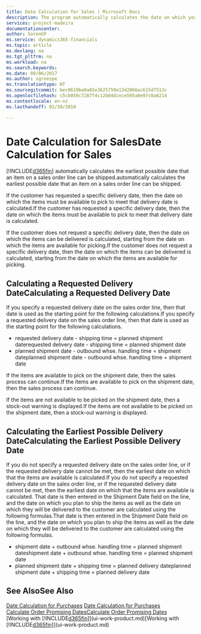 ```yaml
---
title: Date Calculation for Sales | Microsoft Docs
description: The program automatically calculates the date on which you must order an item to have it in inventory on a certain date. This is the date on which you can expect items ordered on a particular date to be available for picking.
services: project-madeira
documentationcenter: 
author: SorenGP
ms.service: dynamics365-financials
ms.topic: article
ms.devlang: na
ms.tgt_pltfrm: na
ms.workload: na
ms.search.keywords: 
ms.date: 09/06/2017
ms.author: sgroespe
ms.translationtype: HT
ms.sourcegitcommit: bec0619be0a65e3625759e13d2866ac615d7513c
ms.openlocfilehash: c5cb056c7287f4c12b84dcece595a8e97c0a6214
ms.contentlocale: en-nz
ms.lasthandoff: 01/30/2018

---
```

# <a name="date-calculation-for-sales"></a><span data-ttu-id="78445-104">Date Calculation for Sales</span><span class="sxs-lookup"><span data-stu-id="78445-104">Date Calculation for Sales</span></span>
[!INCLUDE[d365fin](includes/d365fin_md.md)] <span data-ttu-id="78445-105"> automatically calculates the earliest possible date that an item on a sales order line can be shipped.</span><span class="sxs-lookup"><span data-stu-id="78445-105">automatically calculates the earliest possible date that an item on a sales order line can be shipped.</span></span>

<span data-ttu-id="78445-106">If the customer has requested a specific delivery date, then the date on which the items must be available to pick to meet that delivery date is calculated.</span><span class="sxs-lookup"><span data-stu-id="78445-106">If the customer has requested a specific delivery date, then the date on which the items must be available to pick to meet that delivery date is calculated.</span></span>

<span data-ttu-id="78445-107">If the customer does not request a specific delivery date, then the date on which the items can be delivered is calculated, starting from the date on which the items are available for picking.</span><span class="sxs-lookup"><span data-stu-id="78445-107">If the customer does not request a specific delivery date, then the date on which the items can be delivered is calculated, starting from the date on which the items are available for picking.</span></span>

## <a name="calculating-a-requested-delivery-date"></a><span data-ttu-id="78445-108">Calculating a Requested Delivery Date</span><span class="sxs-lookup"><span data-stu-id="78445-108">Calculating a Requested Delivery Date</span></span>
<span data-ttu-id="78445-109">If you specify a requested delivery date on the sales order line, then that date is used as the starting point for the following calculations.</span><span class="sxs-lookup"><span data-stu-id="78445-109">If you specify a requested delivery date on the sales order line, then that date is used as the starting point for the following calculations.</span></span>

- <span data-ttu-id="78445-110">requested delivery date - shipping time = planned shipment date</span><span class="sxs-lookup"><span data-stu-id="78445-110">requested delivery date - shipping time = planned shipment date</span></span>
- <span data-ttu-id="78445-111">planned shipment date - outbound whse. handling time = shipment date</span><span class="sxs-lookup"><span data-stu-id="78445-111">planned shipment date - outbound whse. handling time = shipment date</span></span>

<span data-ttu-id="78445-112">If the items are available to pick on the shipment date, then the sales process can continue.</span><span class="sxs-lookup"><span data-stu-id="78445-112">If the items are available to pick on the shipment date, then the sales process can continue.</span></span>

<span data-ttu-id="78445-113">If the items are not available to be picked on the shipment date, then a stock-out warning is displayed.</span><span class="sxs-lookup"><span data-stu-id="78445-113">If the items are not available to be picked on the shipment date, then a stock-out warning is displayed.</span></span>

## <a name="calculating-the-earliest-possible-delivery-date"></a><span data-ttu-id="78445-114">Calculating the Earliest Possible Delivery Date</span><span class="sxs-lookup"><span data-stu-id="78445-114">Calculating the Earliest Possible Delivery Date</span></span>
<span data-ttu-id="78445-115">If you do not specify a requested delivery date on the sales order line, or if the requested delivery date cannot be met, then the earliest date on which that the items are available is calculated.</span><span class="sxs-lookup"><span data-stu-id="78445-115">If you do not specify a requested delivery date on the sales order line, or if the requested delivery date cannot be met, then the earliest date on which that the items are available is calculated.</span></span> <span data-ttu-id="78445-116">That date is then entered in the Shipment Date field on the line, and the date on which you plan to ship the items as well as the date on which they will be delivered to the customer are calculated using the following formulas.</span><span class="sxs-lookup"><span data-stu-id="78445-116">That date is then entered in the Shipment Date field on the line, and the date on which you plan to ship the items as well as the date on which they will be delivered to the customer are calculated using the following formulas.</span></span>

- <span data-ttu-id="78445-117">shipment date + outbound whse. handling time = planned shipment date</span><span class="sxs-lookup"><span data-stu-id="78445-117">shipment date + outbound whse. handling time = planned shipment date</span></span>
- <span data-ttu-id="78445-118">planned shipment date + shipping time = planned delivery date</span><span class="sxs-lookup"><span data-stu-id="78445-118">planned shipment date + shipping time = planned delivery date</span></span>


## <a name="see-also"></a><span data-ttu-id="78445-119">See Also</span><span class="sxs-lookup"><span data-stu-id="78445-119">See Also</span></span>  
 <span data-ttu-id="78445-120">[Date Calculation for Purchases](purchasing-date-calculation-for-purchases.md) </span><span class="sxs-lookup"><span data-stu-id="78445-120">[Date Calculation for Purchases](purchasing-date-calculation-for-purchases.md) </span></span>  
 [<span data-ttu-id="78445-121">Calculate Order Promising Dates</span><span class="sxs-lookup"><span data-stu-id="78445-121">Calculate Order Promising Dates</span></span>](sales-how-to-calculate-order-promising-dates.md)  
 <span data-ttu-id="78445-122">[Working with [!INCLUDE[d365fin](includes/d365fin_md.md)]](ui-work-product.md)</span><span class="sxs-lookup"><span data-stu-id="78445-122">[Working with [!INCLUDE[d365fin](includes/d365fin_md.md)]](ui-work-product.md)</span></span>

